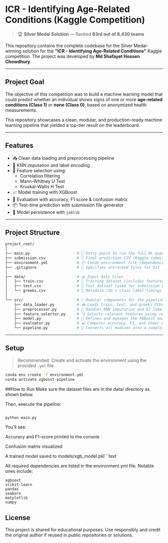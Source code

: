 # ICR - Identifying Age-Related Conditions (Kaggle Competition)

> 🏆 **Silver Medal Solution** — Ranked **83rd out of 8,430 teams**

This repository contains the complete codebase for the Silver Medal-winning solution for the **"ICR - Identifying Age-Related Conditions"** Kaggle competition. The project was developed by **Md Shafayet Hossen Chowdhury**.

---

##  Project Goal

The objective of this competition was to build a machine learning model that could predict whether an individual shows signs of one or more **age-related conditions (Class 1)** or **none (Class 0)**, based on anonymized health measurements.

This repository showcases a clean, modular, and production-ready machine learning pipeline that yielded a top-tier result on the leaderboard.

---

##  Features

- 📥 Clean data loading and preprocessing pipeline
- 🧹 KNN imputation and label encoding
- 🔬 Feature selection using:
  - Correlation filtering
  - Mann-Whitney U Test
  - Kruskal-Wallis H Test
- 📈 Model training with XGBoost
- 🧪 Evaluation with accuracy, F1 score & confusion matrix
- 📦 Test-time prediction with submission file generator
- 💾 Model persistence with `joblib`

---

## Project Structure
```bash
project_root/
│
├── main.py                     # 🚀 Entry point to run the full ML pipeline
├── submission.csv              # 📝 Final prediction CSV (Kaggle submission format)
├── environment.yml             # 📦 Conda environment file (dependencies)
├── .gitignore                  # 🚫 Specifies untracked files for Git
│
├── data/                       # 📊 Input data files
│   ├── train.csv               # 🔧 Training dataset (includes features and Class)
│   ├── test.csv                # 🧪 Test dataset (used for submission predictions)
│   └── greeks.csv              # 📄 Metadata (ID + class label timing)
│
└── src/                        # 🧠 Modular components for the pipeline
    ├── data_loader.py          # 📥 Loads train, test, and greeks CSVs
    ├── preprocessor.py         # 🧹 Handles KNN imputation and EJ label encoding
    ├── feature_selector.py     # 🔍 Selects relevant features using correlation and statistical tests
    ├── model.py                # 🤖 Defines and manages the XGBoost model (train, predict, save, load)
    ├── evaluator.py            # 📊 Computes accuracy, F1, and shows confusion matrix
    └── pipeline.py             # 🧩 Connects all modules into a complete workflow
```


-----
##  Setup

>  Recommended: Create and activate the environment using the provided `.yml` file.

```bash
conda env create -f environment.yml
conda activate xgboost-pipeline
```
##How to Run
Make sure the dataset files are in the data/ directory as shown below.

Then, execute the pipeline:

```bash

python main.py

```
You’ll see:

Accuracy and F1-score printed to the console

Confusion matrix visualized

A trained model saved to models/xgb_model.pkl```text

All required dependencies are listed in the environment.yml file. Notable ones include:
```
xgboost
scikit-learn
pandas
seaborn
matplotlib
numpy
```

## License
This project is shared for educational purposes. Use responsibly and credit the original author if reused in public repositories or solutions.

